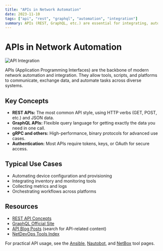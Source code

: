 ```yaml
---
title: "APIs in Network Automation"
date: 2023-11-10
tags: ["api", "rest", "graphql", "automation", "integration"]
summary: APIs (REST, GraphQL, etc.) are essential for integrating, automating, and managing modern network infrastructure.
---
```


# APIs in Network Automation

<img src="https://cdn-icons-png.flaticon.com/512/2164/2164832.png?w=300&h=auto" alt="API Integration" class="tool-image">

APIs (Application Programming Interfaces) are the backbone of modern network automation and integration. They allow tools, scripts, and platforms to communicate, exchange data, and automate tasks across diverse systems.
<!-- more -->

## Key Concepts
- **REST APIs:** The most common API style, using HTTP verbs (GET, POST, etc.) and JSON data.
- **GraphQL APIs:** Flexible query language for getting exactly the data you need in one call.
- **gRPC and others:** High-performance, binary protocols for advanced use cases.
- **Authentication:** Most APIs require tokens, keys, or OAuth for secure access.

## Typical Use Cases
- Automating device configuration and provisioning
- Integrating inventory and monitoring tools
- Collecting metrics and logs
- Orchestrating workflows across platforms

## Resources
- [REST API Concepts](https://restfulapi.net/)
- [GraphQL Official Site](https://graphql.org/)
- [API Blog Posts](/blog/index/) (search for API-related content)
- [NetDevOps Tools Index](/tools/)

For practical API usage, see the [Ansible](/blog/posts/tools/ansible/), [Nautobot](/blog/posts/tools/nautobot/), and [NetBox](/blog/posts/tools/netbox/) tool pages. 